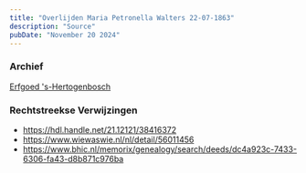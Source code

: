 ```yaml
---
title: "Overlijden Maria Petronella Walters 22-07-1863"
description: "Source"
pubDate: "November 20 2024"
---
```


### Archief
[Erfgoed 's-Hertogenbosch](https://www.erfgoedshertogenbosch.nl/)

### Rechtstreekse Verwijzingen
- https://hdl.handle.net/21.12121/38416372
- https://www.wiewaswie.nl/nl/detail/56011456
- https://www.bhic.nl/memorix/genealogy/search/deeds/dc4a923c-7433-6306-fa43-d8b871c976ba